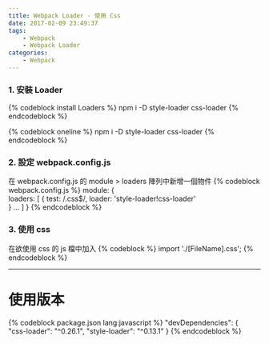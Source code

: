 ```yaml
---
title: Webpack Loader - 使用 Css
date: 2017-02-09 23:49:37
tags:
    - Webpack
    - Webpack Loader
categories:
    - Webpack
---
```

### 1. 安裝 Loader
{% codeblock install Loaders %}
npm i -D style-loader
         css-loader
{% endcodeblock %}

{% codeblock oneline %}
npm i -D style-loader css-loader
{% endcodeblock %}

<!-- more -->

### 2. 設定 webpack.config.js
在 webpack.config.js 的 module > loaders 陣列中新增一個物件
{% codeblock webpack.config.js %}
module: {    
    loaders: [
        {
            test: /\.css$/,
            loader: 'style-loader!css-loader'        
        }
        ...
    ]
}
{% endcodeblock %}

### 3. 使用 css
在欲使用 css 的 js 檔中加入
{% codeblock %}
import './[FileName].css';
{% endcodeblock %}

---

# 使用版本
{% codeblock package.json lang:javascript %}
"devDependencies": {  
  "css-loader": "^0.26.1",
  "style-loader": "^0.13.1"
}
{% endcodeblock %}
